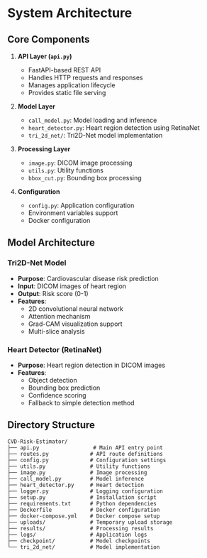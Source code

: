 # System Architecture

## Core Components

1. **API Layer (`api.py`)**
   - FastAPI-based REST API
   - Handles HTTP requests and responses
   - Manages application lifecycle
   - Provides static file serving

2. **Model Layer**
   - `call_model.py`: Model loading and inference
   - `heart_detector.py`: Heart region detection using RetinaNet
   - `tri_2d_net/`: Tri2D-Net model implementation

3. **Processing Layer**
   - `image.py`: DICOM image processing
   - `utils.py`: Utility functions
   - `bbox_cut.py`: Bounding box processing

4. **Configuration**
   - `config.py`: Application configuration
   - Environment variables support
   - Docker configuration

## Model Architecture

### Tri2D-Net Model

- **Purpose**: Cardiovascular disease risk prediction
- **Input**: DICOM images of heart region
- **Output**: Risk score (0-1)
- **Features**:
  - 2D convolutional neural network
  - Attention mechanism
  - Grad-CAM visualization support
  - Multi-slice analysis

### Heart Detector (RetinaNet)

- **Purpose**: Heart region detection in DICOM images
- **Features**:
  - Object detection
  - Bounding box prediction
  - Confidence scoring
  - Fallback to simple detection method

## Directory Structure

```
CVD-Risk-Estimator/
├── api.py                 # Main API entry point
├── routes.py             # API route definitions
├── config.py             # Configuration settings
├── utils.py              # Utility functions
├── image.py              # Image processing
├── call_model.py         # Model inference
├── heart_detector.py     # Heart detection
├── logger.py             # Logging configuration
├── setup.py              # Installation script
├── requirements.txt      # Python dependencies
├── Dockerfile            # Docker configuration
├── docker-compose.yml    # Docker compose setup
├── uploads/              # Temporary upload storage
├── results/              # Processing results
├── logs/                 # Application logs
├── checkpoint/           # Model checkpoints
└── tri_2d_net/           # Model implementation
```
